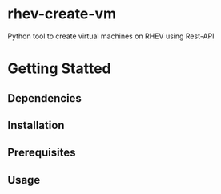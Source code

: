 # rhev-create-vm
Python tool to create virtual machines on RHEV using Rest-API

# Getting Statted
## Dependencies

## Installation

## Prerequisites

## Usage


